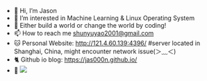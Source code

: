 - 👋 Hi, I’m Jason
- 🤔 I’m interested in Machine Learning & Linux Operating System
- 🌱 Either build a world or change the world by coding!
- 📫 How to reach me shunyuyao2001@gmail.com
- 🐱 Personal Website: http://121.4.60.139:4396/ #server located in Shanghai, China, might encounter network issue(＞﹏＜)
- 🐈 Github io blog: https://jas000n.github.io/
- 👀 ![](https://komarev.com/ghpvc/?username=Jas000n)
<!---
Jas000n/Jas000n is a ✨ special ✨ repository because its `README.md` (this file) appears on your GitHub profile.
You can click the Preview link to take a look at your changes.
--->
